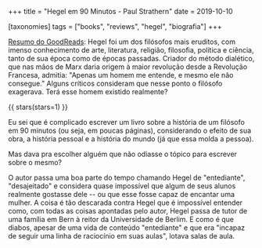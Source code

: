 +++
title = "Hegel em 90 Minutos - Paul Strathern"
date = 2019-10-10

[taxonomies]
tags = ["books", "reviews", "hegel", "biografia"]
+++

[Resumo do GoodReads](https://www.goodreads.com/book/show/19265618-hegel-em-90-minutos):
Hegel foi um dos filósofos mais eruditos, com imenso conhecimento de arte,
literatura, religião, filosofia, política e ciência, tanto de sua época como
de épocas passadas. Criador do método dialético, que nas mãos de Marx daria
origem à maior revolução desde a Revolução Francesa, admitia: "Apenas um homem
me entende, e mesmo ele não consegue." Alguns críticos consideram que nesse
ponto o filósofo exagerava. Terá esse homem existido realmente?

<!-- more -->

{{ stars(stars=1) }}

Eu sei que é complicado escrever um livro sobre a história de um filósofo em
90 minutos (ou seja, em poucas páginas), considerando o efeito de sua obra, a
história pessoal e a história do mundo (já que essa molda a pessoa).

Mas dava pra escolher alguém que não odiasse o tópico para escrever sobre o
mesmo?

O autor passa uma boa parte do tempo chamando Hegel de "entediante",
"desajeitado" e considera quase impossível que algum de seus alunos realmente
gostasse dele -- ou que esse fosse capaz de encantar uma mulher. A coisa é tão
descarada contra Hegel que é impossível entender como, com todas as coisas
apontadas pelo autor, Hegel passa de tutor de uma família em Bern à reitor da
Universidade de Berlim. E como é que diabos, apesar de uma vida de conteúdo
"entediante" e que era "incapaz de seguir uma linha de raciocínio em suas
aulas", lotava salas de aula.
